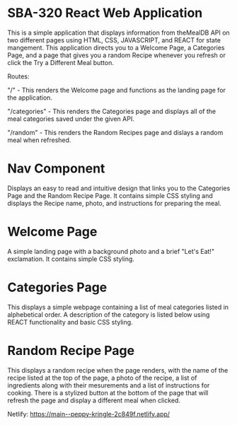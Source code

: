 # SBA-320 React Web Application

This is a simple application that displays information from theMealDB API on two different pages using HTML, CSS, JAVASCRIPT, and REACT for state mangement. This application directs you to a Welcome Page, a Categories Page, and a page that gives you a random Recipe whenever you refresh or click the Try a Different Meal button.

Routes:

"/" - This renders the Welcome page and functions as the landing page for the application.

"/categories" - This renders the Categories page and displays all of the meal categories saved under the given API.

"/random" - This renders the Random Recipes page and dislays a random meal when refreshed.

# Nav Component
Displays an easy to read and intuitive design that links you to the Categories Page and the Random Recipe Page. It contains simple CSS styling and displays the Recipe name, photo, and instructions for preparing the meal.

# Welcome Page
A simple landing page with a background photo and a brief "Let's Eat!" exclamation. It contains simple CSS styling.

# Categories Page
This displays a simple webpage containing a list of meal categories listed in alphebetical order. A description of the category is listed below using REACT functionality and basic CSS styling.

# Random Recipe Page
This displays a random recipe when the page renders, with the name of the recipe listed at the top of the page, a photo of the recipe, a list of ingredients along with their mesurements and a list of instructions for cooking. There is a stylized button at the bottom of the page that will refresh the page and display a different meal when clicked.

Netlify: https://main--peppy-kringle-2c849f.netlify.app/

